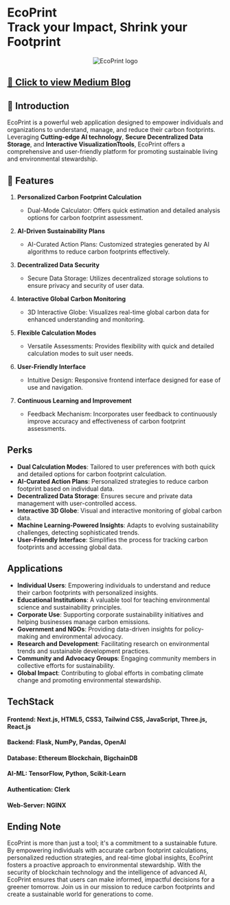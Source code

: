 # EcoPrint <br/> Track your Impact, Shrink your Footprint

<div align="center">
  <img src="https://github.com/user-attachments/assets/17c92f17-c60e-4da8-9cf0-15756483e544" alt="EcoPrint logo">
</div>

## [📝 Click to view Medium Blog](https://medium.com/@daspriyosmita2003/ecoprint-track-your-impact-shrink-your-footprint-15c5d55c6ee3)

## 🚀 Introduction

EcoPrint is a powerful web application designed to empower individuals and organizations to understand, manage, and reduce their carbon footprints. <br/>Leveraging <b>Cutting-edge AI technology</b>, <b>Secure Decentralized Data Storage</b>, and <b>Interactive VisualizationTtools</b>, EcoPrint offers a comprehensive and user-friendly platform for promoting sustainable living and environmental stewardship.

## 🍃 Features

1. **Personalized Carbon Footprint Calculation**
   - Dual-Mode Calculator: Offers quick estimation and detailed analysis options for carbon footprint assessment.

2. **AI-Driven Sustainability Plans**
   - AI-Curated Action Plans: Customized strategies generated by AI algorithms to reduce carbon footprints effectively.

3. **Decentralized Data Security**
   - Secure Data Storage: Utilizes decentralized storage solutions to ensure privacy and security of user data.

4. **Interactive Global Carbon Monitoring**
   - 3D Interactive Globe: Visualizes real-time global carbon data for enhanced understanding and monitoring.

5. **Flexible Calculation Modes**
   - Versatile Assessments: Provides flexibility with quick and detailed calculation modes to suit user needs.

6. **User-Friendly Interface**
   - Intuitive Design: Responsive frontend interface designed for ease of use and navigation.

7. **Continuous Learning and Improvement**
    - Feedback Mechanism: Incorporates user feedback to continuously improve accuracy and effectiveness of carbon footprint assessments.

## Perks

- **Dual Calculation Modes**: Tailored to user preferences with both quick and detailed options for carbon footprint calculation.
- **AI-Curated Action Plans**: Personalized strategies to reduce carbon footprint based on individual data.
- **Decentralized Data Storage**: Ensures secure and private data management with user-controlled access.
- **Interactive 3D Globe**: Visual and interactive monitoring of global carbon data.
- **Machine Learning-Powered Insights**: Adapts to evolving sustainability challenges, detecting sophisticated trends.
- **User-Friendly Interface**: Simplifies the process for tracking carbon footprints and accessing global data.

## Applications

- **Individual Users**: Empowering individuals to understand and reduce their carbon footprints with personalized insights.
- **Educational Institutions**: A valuable tool for teaching environmental science and sustainability principles.
- **Corporate Use**: Supporting corporate sustainability initiatives and helping businesses manage carbon emissions.
- **Government and NGOs**: Providing data-driven insights for policy-making and environmental advocacy.
- **Research and Development**: Facilitating research on environmental trends and sustainable development practices.
- **Community and Advocacy Groups**: Engaging community members in collective efforts for sustainability.
- **Global Impact**: Contributing to global efforts in combating climate change and promoting environmental stewardship.

## TechStack

#### Frontend: Next.js, HTML5, CSS3, Tailwind CSS, JavaScript, Three.js, React.js

#### Backend: Flask, NumPy, Pandas, OpenAI

#### Database: Ethereum Blockchain, BigchainDB

#### AI-ML: TensorFlow, Python, Scikit-Learn

#### Authentication: Clerk

#### Web-Server: NGINX

## Ending Note

EcoPrint is more than just a tool; it's a commitment to a sustainable future. By empowering individuals with accurate carbon footprint calculations, personalized reduction strategies, and real-time global insights, EcoPrint fosters a proactive approach to environmental stewardship. With the security of blockchain technology and the intelligence of advanced AI, EcoPrint ensures that users can make informed, impactful decisions for a greener tomorrow. Join us in our mission to reduce carbon footprints and create a sustainable world for generations to come.

